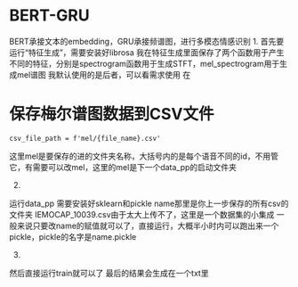 # BERT-GRU
BERT承接文本的embedding，GRU承接频谱图，进行多模态情感识别
1.
首先要运行“特征生成”，需要安装好librosa
我在特征生成里面保存了两个函数用于产生不同的特征，分别是spectrogram函数用于生成STFT，mel_spectrogram用于生成mel谱图
我默认使用的是后者，可以看需求使用
在
# 保存梅尔谱图数据到CSV文件
    csv_file_path = f'mel/{file_name}.csv'
这里mel是要保存的进的文件夹名称，大括号内的是每个语音不同的id，不用管它，有需要可以改mel，这里的mel是下一个data_pp的启动文件夹

2.
运行data_pp 需要安装好sklearn和pickle
name那里是你上一步保存的所有csv的文件夹
IEMOCAP_10039.csv由于太大上传不了，这里是一个数据集的小集成
一般来说只要改name的赋值就可以了，直接运行，大概半小时内可以跑出来一个pickle，pickle的名字是name.pickle

3.
然后直接运行train就可以了
最后的结果会生成在一个txt里
